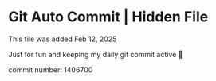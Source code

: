 # Git Auto Commit | Hidden File

This file was added Feb 12, 2025

Just for fun and keeping my daily git commit active 🤪

commit number: 1406700
